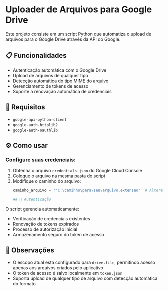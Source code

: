 # Uploader de Arquivos para Google Drive

Este projeto consiste em um script Python que automatiza o upload de arquivos para o Google Drive através da API do Google.

## 📋 Funcionalidades
- Autenticação automática com o Google Drive
- Upload de arquivos de qualquer tipo
- Detecção automática do tipo MIME do arquivo
- Gerenciamento de tokens de acesso
- Suporte a renovação automática de credenciais

## 🔧 Requisitos
- `google-api-python-client`
- `google-auth-httplib2`
- `google-auth-oauthlib`

## ⚙️ Como usar
### Configure suas credenciais:
1. Obtenha o arquivo `credentials.json` do Google Cloud Console
2. Coloque o arquivo na mesma pasta do script
3. Modifique o caminho do arquivo:
   ```python
   caminho_arquivo = r'C:\caminho\para\seu\arquivo.extensao'  # Altere este caminho

   ## 🔐 Autenticação
O script gerencia automaticamente:
- Verificação de credenciais existentes
- Renovação de tokens expirados
- Processo de autorização inicial
- Armazenamento seguro do token de acesso

## 📝 Observações
- O escopo atual está configurado para `drive.file`, permitindo acesso apenas aos arquivos criados pelo aplicativo
- O token de acesso é salvo localmente em `token.json`
- Suporta upload de qualquer tipo de arquivo com detecção automática do formato

